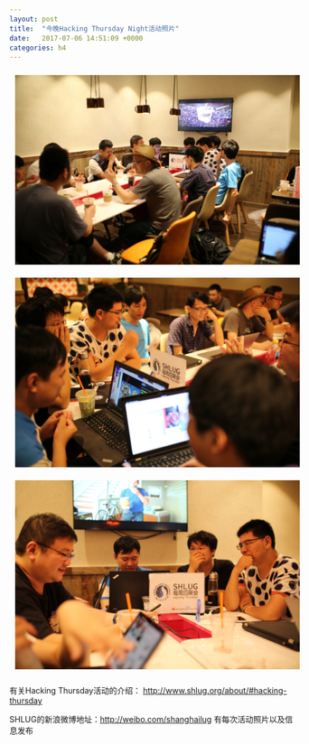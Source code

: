 ```yaml
---
layout: post
title:  "今晚Hacking Thursday Night活动照片"
date:   2017-07-06 14:51:09 +0000
categories: h4
---
```


[<img style='margin:10px;' src='https://raw.githubusercontent.com/shanghailug/res2017/master/h706.h4/h706_1957_1000+08.1920p.jpg'>](https://raw.githubusercontent.com/shanghailug/res2017/master/h706.h4/h706_1957_1000+08.JPG)
[<img style='margin:10px;' src='https://raw.githubusercontent.com/shanghailug/res2017/master/h706.h4/h706_1958_0300+08.1920p.jpg'>](https://raw.githubusercontent.com/shanghailug/res2017/master/h706.h4/h706_1958_0300+08.JPG)
[<img style='margin:10px;' src='https://raw.githubusercontent.com/shanghailug/res2017/master/h706.h4/h706_1958_2600+08.1920p.jpg'>](https://raw.githubusercontent.com/shanghailug/res2017/master/h706.h4/h706_1958_2600+08.JPG)

有关Hacking Thursday活动的介绍：
http://www.shlug.org/about/#hacking-thursday

SHLUG的新浪微博地址：http://weibo.com/shanghailug 有每次活动照片以及信息发布


